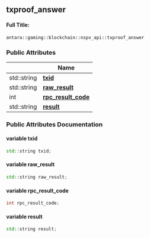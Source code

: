 

## txproof_answer

#### Full Title:
```
antara::gaming::blockchain::nspv_api::txproof_answer
```

















### Public Attributes

|                | Name           |
| -------------- | -------------- |
| std::string | **[txid](Classes/structantara_1_1gaming_1_1blockchain_1_1nspv__api_1_1txproof__answer.md#variable-txid)**  |
| std::string | **[raw_result](Classes/structantara_1_1gaming_1_1blockchain_1_1nspv__api_1_1txproof__answer.md#variable-raw_result)**  |
| int | **[rpc_result_code](Classes/structantara_1_1gaming_1_1blockchain_1_1nspv__api_1_1txproof__answer.md#variable-rpc_result_code)**  |
| std::string | **[result](Classes/structantara_1_1gaming_1_1blockchain_1_1nspv__api_1_1txproof__answer.md#variable-result)**  |













### Public Attributes Documentation

#### variable txid

```cpp
std::string txid;
```




























#### variable raw_result

```cpp
std::string raw_result;
```




























#### variable rpc_result_code

```cpp
int rpc_result_code;
```




























#### variable result

```cpp
std::string result;
```



































